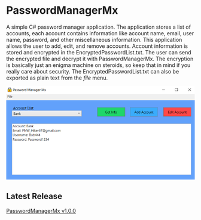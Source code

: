 # PasswordManagerMx

A simple C# password manager application. The application stores a list of accounts, each account contains information like account name, email, user name, password, and other miscellaneous information. This application allows the user to add, edit, and remove accounts. Account information is stored and encrypted in the EncryptedPasswordList.txt. The user can send the encrypted file and decrypt it with PasswordManagerMx. The encryption is basically just an enigma machine on steroids, so keep that in mind if you really care about security. The EncryptedPasswordList.txt can also be exported as plain text from the *file* menu.


<img src="https://raw.githubusercontent.com/MaxMenenberg/PasswordManagerMx/master/assets/readmeImg.PNG?token=GHSAT0AAAAAACFBII4YXHY44SFD5ZDUOGQOZFUGNZQ"/>


## Latest Release
[PasswordManagerMx v1.0.0](https://github.com/MaxMenenberg/PasswordManagerMx/releases/tag/v1.0.0)
